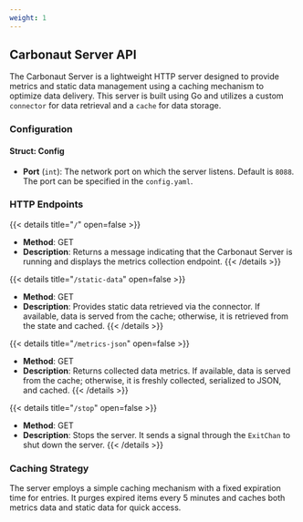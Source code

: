```yaml
---
weight: 1
---
```


## **Carbonaut Server API**

<!-- TODO: automatically generate this information (like schema.md) -->

The Carbonaut Server is a lightweight HTTP server designed to provide metrics and static data management using a caching mechanism to optimize data delivery. This server is built using Go and utilizes a custom `connector` for data retrieval and a `cache` for data storage.

### Configuration

#### Struct: Config

- **Port** (`int`): The network port on which the server listens. Default is `8088`. The port can be specified in the `config.yaml`.

### HTTP Endpoints

{{< details title="`/`" open=false >}}

- **Method**: GET
- **Description**: Returns a message indicating that the Carbonaut Server is running and displays the metrics collection endpoint.
  {{< /details >}}

{{< details title="`/static-data`" open=false >}}

- **Method**: GET
- **Description**: Provides static data retrieved via the connector. If available, data is served from the cache; otherwise, it is retrieved from the state and cached.
  {{< /details >}}

{{< details title="`/metrics-json`" open=false >}}

- **Method**: GET
- **Description**: Returns collected data metrics. If available, data is served from the cache; otherwise, it is freshly collected, serialized to JSON, and cached.
  {{< /details >}}

{{< details title="`/stop`" open=false >}}

- **Method**: GET
- **Description**: Stops the server. It sends a signal through the `ExitChan` to shut down the server.
  {{< /details >}}

### Caching Strategy

The server employs a simple caching mechanism with a fixed expiration time for entries. It purges expired items every 5 minutes and caches both metrics data and static data for quick access.
